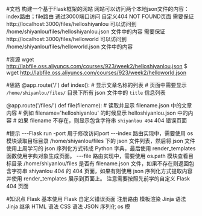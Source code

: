 #文档
构建一个基于Flask框架的网站
网站可以访问两个本地json文件的内容：index路由；file路由
通过3000端口访问
自定义404 NOT FOUND页面
需要保证 http://localhost:3000/files/helloshiyanlou 可以访问到 /home/shiyanlou/files/helloshiyanlou.json 文件中的内容
需要保证 http://localhost:3000/files/helloworld 可以访问到 /home/shiyanlou/files/helloworld.json 文件中的内容

#资源
wget http://labfile.oss.aliyuncs.com/courses/923/week2/helloshiyanlou.json
$ wget http://labfile.oss.aliyuncs.com/courses/923/week2/helloworld.json

#思路
@app.route('/')
def index():
    # 显示文章名称的列表
    # 页面中需要显示 `/home/shiyanlou/files/` 目录下所有 json 文件中的 `title` 信息列表

@app.route('/files/<filename>')
def file(filename):
    # 读取并显示 filename.json 中的文章内容
    # 例如 filename='helloshiyanlou' 的时候显示 helloshiyanlou.json 中的内容
    # 如果 filename 不存在，则显示包含字符串 `shiyanlou 404` 404 错误页面

#提示
---Flask run -port 用于修改访问port
---index 路由实现中，需要使用 os 模块读取目标目录 /home/shiyanlou/files 下的 json 文件列表，然后将 json 文件使用上周学习的 json 序列化方式转成 Python 字典，最后使用 render_templates 函数使用字典对象生成页面。
---file 路由实现中，需要使用 os.path 模块查看目标目录 /home/shiyanlou/files 是否有 filename.json 文件，如果不存在则返回包含字符串 shiyanlou 404 的 404 页面，如果有则使用 json 序列化方式提取内容并使用 render_templates 展示到页面上。
注意需要按照先前学的自定义 Flask 404 页面

#知识点
Flask 基本使用
Flask 自定义错误页面
注册路由
模板渲染
Jinja 语法
Jinja 继承
HTML 语法
CSS 语法
JSON 序列化
os 模
